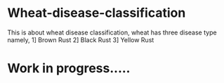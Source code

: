 # Wheat-disease-classification
This is about wheat disease classification, wheat has three disease type namely, 1] Brown Rust 2] Black Rust 3] Yellow Rust

# Work in progress.....
